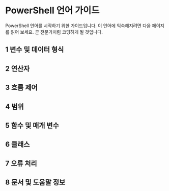 #  PowerShell 언어 가이드

PowerShell 언어를 시작하기 위한 가이드입니다. 이 언어에
익숙해지려면 다음 페이지를 읽어 보세요. 곧 전문가처럼 코딩하게 될 것입니다.

##  1 변수 및 데이터 형식
##  2 연산자
##  3  흐름 제어
##  4  범위
##  5  함수 및 매개 변수
##  6  클래스
##  7  오류 처리
##  8  문서 및 도움말 정보


<!--HONumber=May16_HO2-->


